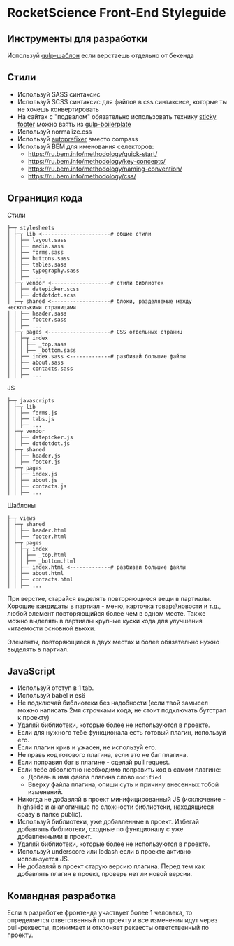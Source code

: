 # RocketScience Front-End Styleguide
## Инструменты для разработки
Используй [gulp-шаблон](https://rscz.ru/hrumhrumble/gulp-boilerplate) если верстаешь отдельно от бекенда

## Стили
* Используй SASS синтаксис
* Используй SCSS синтаксис для файлов в css синтаксисе, которые ты не хочешь конвертировать
* На сайтах с "подвалом" обязательно использовать технику [sticky footer](http://ryanfait.com/sticky-footer/) можно взять из [gulp-boilerplate](https://rscz.ru/hrumhrumble/gulp-boilerplate/blob/master/src/stylesheets/lib/mixins.sass#L7-24)
* Используй normalize.css
* Используй [autoprefixer](https://github.com/postcss/autoprefixer) вместо compass
* Используй BEM для именования селекторов:
    - https://ru.bem.info/methodology/quick-start/
    - https://ru.bem.info/methodology/key-concepts/
    - https://ru.bem.info/methodology/naming-convention/
    - https://ru.bem.info/methodology/css/

## Ограниция кода
Стили
```
├─┬ stylesheets
│ ├─┬ lib <----------------------# общие стили
│ │ ├── layout.sass
│ │ ├── media.sass
│ │ ├── forms.sass
│ │ ├── buttons.sass
│ │ ├── tables.sass
│ │ ├── typography.sass
│ │ ├── ...
│ ├─┬ vendor <-------------------# стили библиотек
│ │ ├── datepicker.scss
│ │ ├── dotdotdot.scss
│ ├─┬ shared <-------------------# блоки, разделяемые между несколькими страницами
│ │ ├── header.sass
│ │ ├── footer.sass
│ │ ├── ...
│ ├─┬ pages <--------------------# CSS отдельных страниц
│ │ ├─┬ index
│ │ │ ├── _top.sass
│ │ │ ├── _bottom.sass
│ │ ├── index.sass <-------------# разбивай большие файлы
│ │ ├── about.sass
│ │ ├── contacts.sass
│ │ ├── ...
```

JS
```
├─┬ javascripts
│ ├─┬ lib
│ │ ├── forms.js
│ │ ├── tabs.js
│ │ ├── ...
│ ├─┬ vendor
│ │ ├── datepicker.js
│ │ ├── dotdotdot.js
│ ├─┬ shared
│ │ ├── header.js
│ │ ├── footer.js
│ ├─┬ pages
│ │ ├── index.js
│ │ ├── about.js
│ │ ├── contacts.js
│ │ ├── ...
```

Шаблоны
```
├─┬ views
│ ├─┬ shared
│ │ ├── header.html
│ │ ├── footer.html
│ ├─┬ pages
│ │ ├─┬ index
│ │ │ ├── _top.html
│ │ │ ├── _bottom.html
│ │ ├── index.html <-------------# разбивай большие файлы
│ │ ├── about.html
│ │ ├── contacts.html
│ │ ├── ...
```

При верстке, старайся выделять повторяющиеся вещи в партиалы. Хорошие кандидаты в партиал - меню, карточка товара\новости и т.д., любой элемент повторяющийся более чем в одном месте. Также можно выделять в партиалы крупные куски кода для улучшения читаемости основной вьюхи.

Элементы, повторяющиеся в двух местах и более обязательно нужно выделять в партиал.

## JavaScript
* Используй отступ в 1 tab.
* Используй babel и es6
* Не подключай библиотеки без надобности (если твой замысел можно написать 2мя строчками кода, не стоит подключать бутстрап к проекту)
* Удаляй библиотеки, которые более не используются в проекте.
* Если для нужного тебе функционала есть готовый плагин, используй его.
* Если плагин крив и ужасен, не используй его.
* Не правь код готового плагина, если это не баг плагина.
* Если поправил баг в плагине - сделай pull request.
* Если тебе абсолютно необходимо поправить код в самом плагине:
    - Добавь в имя файла плагина слово ```modified```
    - Вверху файла плагина, опиши суть и причину внесенных тобой изменений.
* Никогда не добавляй в проект минифицированный JS (исключение - highslide и аналогичные по сложности библиотеки, находящиеся сразу в папке public).
* Используй библиотеки, уже добавленные в проект. Избегай добавлять библиотеки, сходные по функционалу с уже добавленными в проект.
* Удаляй библиотеки, которые более не используются в проекте.
* Используй underscore или lodash если в проекте активно используется JS.
* Не добавляй в проект старую версию плагина. Перед тем как добавлять плагин в проект, проверь нет ли новой версии.

## Командная разработка
Если в разработке фронтенда участвует более 1 человека, то определяется ответственный по проекту и все изменения идут через pull-реквесты, принимает и отклоняет реквесты ответственный по проекту.